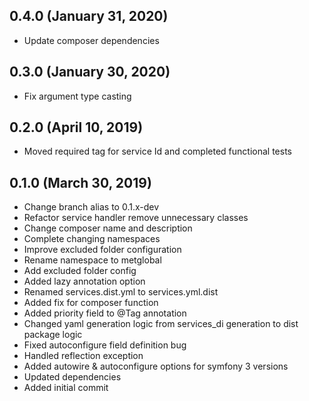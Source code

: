 ## 0.4.0 (January 31, 2020)
  - Update composer dependencies

## 0.3.0 (January 30, 2020)
  - Fix argument type casting

## 0.2.0 (April 10, 2019)
  - Moved required tag for service Id and completed functional tests

## 0.1.0 (March 30, 2019)
  - Change branch alias to 0.1.x-dev
  - Refactor service handler remove unnecessary classes
  - Change composer name and description
  - Complete changing namespaces
  - Improve excluded folder configuration
  - Rename namespace to metglobal
  - Add excluded folder config
  - Added lazy annotation option
  - Renamed services.dist.yml to services.yml.dist
  - Added fix for composer function
  - Added priority field to @Tag annotation
  - Changed yaml generation logic from services_di generation to dist package logic
  - Fixed autoconfigure field definition bug
  - Handled reflection exception
  - Added autowire & autoconfigure options for symfony 3 versions
  - Updated dependencies
  - Added initial commit


